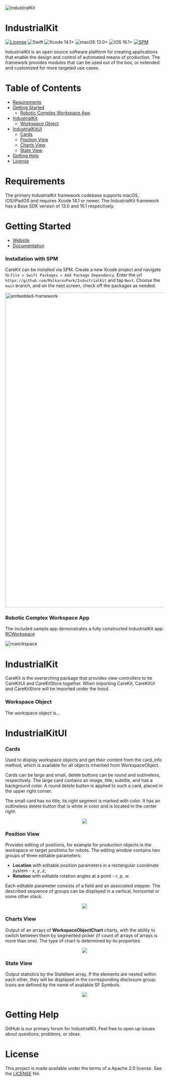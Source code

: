 ![IndustiralKit](https://user-images.githubusercontent.com/62340924/206910209-87495b62-2a9b-42c2-b825-85830a1d2623.png)
<!--- (https://user-images.githubusercontent.com/62340924/206910169-3009a0da-eeeb-475b-9983-4a2fffa58f9a.png) -->

# IndustrialKit

[![License](https://img.shields.io/badge/License-Apache_2.0-blue.svg)](https://opensource.org/licenses/Apache-2.0) ![Swift](https://img.shields.io/badge/swift-5.7-brightgreen.svg) ![Xcode 14.1+](https://img.shields.io/badge/Xcode-14.1%2B-blue.svg) ![macOS 13.0+](https://img.shields.io/badge/macOS-13.0%2B-blue.svg) ![iOS 16.1+](https://img.shields.io/badge/iOS-16.1%2B-blue.svg) [![SPM](https://img.shields.io/badge/Swift%20Package%20Manager-compatible-brightgreen.svg)](https://github.com/apple/swift-package-manager)

IndustrialKit is an open source software platform for creating applications that enable the design and control of automated means of production. The framework provides modules that can be used out of the box, or extended and customized for more targeted use cases.

<!--- * **IndustrialKit:** This is the best place to start building your app. CareKit provides view controllers that tie CareKitUI and CareKitStore together. The view controllers leverage Combine to provide synchronization between the store and the views.

* **IndustrialKitUI:** Provides the views used across the framework. The views are subclasses of UIView that are open and extensible. Properties within the views are public allowing for full control over the content.

* **Robotic Complex Workspace:** Provides the views used across the framework. The views are subclasses of UIView that are open and extensible. Properties within the views are public allowing for full control over the content. -->

# Table of Contents
* [Requirements](#requirements)
* [Getting Started](#getting-started)
    * [Robotic Complex Workspace App](#rcworkspace-app)
* [IndustrialKit](#industrialkit)
    * [Workspace Object](#workspace-object)
* [IndustrialKitUI](#industrialkitui)
    * [Cards](#industrialkitui-cards)
    * [Position View](#industrialkitui-positionview)
    * [Charts View](#industrialkitui-chartsview)
    * [State View](#industrialkitui-stateview)
* [Getting Help](#getting-help)
* [License](#license)

# Requirements <a name="requirements"></a>

The primary IndustrialKit framework codebase supports macOS, iOS/iPadOS and requires Xcode 14.1 or newer. The IndustrialKit framework has a Base SDK version of 13.0 and 16.1 respectively.

# Getting Started <a name="getting-started"></a>

* [Website](https://malkarovpark.github.io/Celadon/)
* [Documentation](https://celadon-industrial.github.io/IndustrialKit/documentation/industrialkit/)

### Installation with SPM

CareKit can be installed via SPM. Create a new Xcode project and navigate to `File > Swift Packages > Add Package Dependency`. Enter the url `https://github.com/MalkarovPark/IndustrialKit` and tap `Next`. Choose the `main` branch, and on the next screen, check off the packages as needed.

<img width="1000" alt="embedded-framework" src="https://user-images.githubusercontent.com/62340924/207657493-af8eae06-1e02-4c3d-a330-730225a19306.png">

### Robotic Complex Workspace App <a name="rcworkspace-app"></a>

The included sample app demonstrates a fully constructed IndustrialKit app: [RCWorkspace](https://github.com/MalkarovPark/Robotic-Complex-Workspace)

![rcworkspace](https://user-images.githubusercontent.com/62340924/213884632-2e7d7706-6d00-472c-b56f-4712770dfd47.png)

# IndustrialKit <a name="industrialkit"></a>

CareKit is the overarching package that provides view controllers to tie CareKitUI and CareKitStore together. When importing CareKit, CareKitUI and CareKitStore will be imported under the hood.

### Workspace Object <a name="workspace-object">

The workspace object is...

# IndustrialKitUI <a name="industrialkitui"></a>

### Cards <a name="industrialkitui-cards"></a>

Used to display workspace objects and get their content from the card_info method, which is available for all objects inherited from WorkspaceObject.

Cards can be large and small, delete buttons can be round and outlineless, respectively. The large card contains an image, title, subtitle, and has a background color. A round delete button is applied to such a card, placed in the upper right corner.

The small card has no title, its right segment is marked with color. It has an outlineless delete button that is white in color and is located in the center right.

<p align="center">
  <img src="https://user-images.githubusercontent.com/62340924/217912672-89e07885-683b-4ca2-a932-054dfcfd8b99.png" />
</p>

### Position View <a name="industrialkitui-positionview"></a>

Provides editing of positions, for example for production objects in the workspace or target positions for robots.
The editing window contains two groups of three editable parameters:
   * __Location__ with editable position parameters in a rectangular coordinate system - *x*, *y*, *z*;
   * __Rotation__ with editable rotation angles at a point - *r*, *p*, *w*.

Each editable parameter consists of a field and an associated stepper. The described sequence of groups can be displayed in a vertical, horizontal or some other stack.

<p align="center">
  <img src="https://user-images.githubusercontent.com/62340924/217921506-b5ee2a5d-8bba-46a3-93cb-fefcd01abac6.png" />
</p>

### Charts View <a name="industrialkitui-chartsview"></a>

Output of an arrays of __WorkspaceObjectChart__ charts, with the ability to switch between them by segmented picker (if count of arrays of arrays is more than one). The type of chart is determined by its properties.

<p align="center">
  <img src="https://user-images.githubusercontent.com/62340924/217925809-2388c544-e15c-4118-85f8-3a145f875440.png" />
</p>

### State View <a name="industrialkitui-stateview"></a>

Output statistics by the StateItem array. If the elements are nested within each other, they will be displayed in the corresponding disclosure group. Icons are defined by the name of avaliable SF Symbols.

<p align="center">
  <img src="https://user-images.githubusercontent.com/62340924/217926978-00048eda-4dce-4397-839e-70ef15ba51be.png" />
</p>

# Getting Help <a name="getting-help"></a>
GitHub is our primary forum for IndustrialKit. Feel free to open up issues about questions, problems, or ideas.

# License <a name="license"></a>
This project is made available under the terms of a Apache 2.0 license. See the [LICENSE](LICENSE) file.
